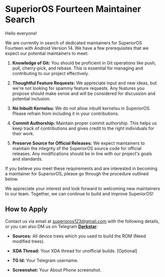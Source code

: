 # SuperiorOS Fourteen Maintainer Search

Hello everyone!

We are currently in search of dedicated maintainers for SuperiorOS Fourteen with Android Version 14. We have a few prerequisites that we expect our potential maintainers to meet:

1. **Knowledge of Git:** You should be proficient in Git operations like push, pull, cherry-pick, and rebase. This is essential for managing and contributing to our project effectively.

2. **Thoughtful Feature Requests:** We appreciate input and new ideas, but we're not looking for spammy feature requests. Any features you propose should make sense and will be considered for discussion and potential inclusion.

3. **No Inbuilt Kernelsu:** We do not allow inbuilt kernelsu in SuperiorOS. Please refrain from including it in your contributions.

4. **Commit Authorship:** Maintain proper commit authorship. This helps us keep track of contributions and gives credit to the right individuals for their work.

5. **Preserve Source for Official Releases:** We expect maintainers to maintain the integrity of the SuperiorOS source code for official releases. Any modifications should be in line with our project's goals and standards.

If you believe you meet these requirements and are interested in becoming a maintainer for SuperiorOS, please go through the procedure outlined below.

We appreciate your interest and look forward to welcoming new maintainers to our team. Together, we can continue to build and improve SuperiorOS!

## How to Apply

Contact us via email at [superioros123@gmail.com](mailto:superioros123@gmail.com) with the following details, or you can also DM us on Telegram [**Darkstar**](https://t.me/Darkstar085):

- **Sources:** All device trees which you used to build the ROM (Need modified trees).

- **XDA Thread:** Your XDA thread for unofficial builds. [Optional]

- **TG Id:** Your Telegram username.

- **Screenshot:** Your About Phone screenshot.